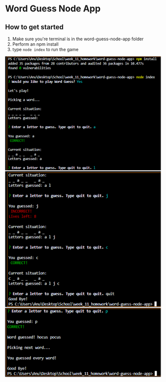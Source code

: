 # Word Guess Node App

## How to get started

1. Make sure you're terminal is in the word-guess-node-app folder
2. Perform an npm install 
3. type `node index` to run the game

![example](./imgs/example1.png)
![example2](./imgs/example2.png)
![example3](./imgs/example3.png)